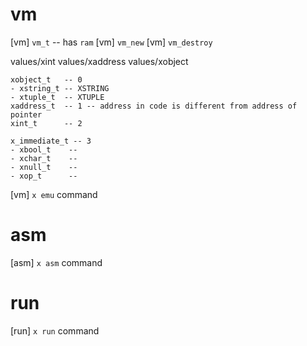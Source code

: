 # vm

[vm] `vm_t` -- has `ram`
[vm] `vm_new`
[vm] `vm_destroy`

values/xint
values/xaddress
values/xobject

```
xobject_t   -- 0
- xstring_t -- XSTRING
- xtuple_t  -- XTUPLE
xaddress_t  -- 1 -- address in code is different from address of pointer
xint_t      -- 2

x_immediate_t -- 3
- xbool_t    --
- xchar_t    --
- xnull_t    --
- xop_t      --
```

[vm] `x emu` command

# asm

[asm] `x asm` command

# run

[run] `x run` command
